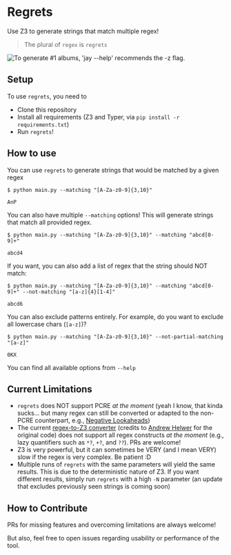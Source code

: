 # Regrets

Use Z3 to generate strings that match multiple regex!

> The plural of `regex` is `regrets`

![To generate #1 albums, 'jay --help' recommends the -z flag.](https://imgs.xkcd.com/comics/perl_problems.png)

## Setup

To use `regrets`, you need to

 - Clone this repository
 - Install all requirements (Z3 and Typer, via `pip install -r requirements.txt`)
 - Run `regrets`!

## How to use

You can use `regrets` to generate strings that would be matched by a given regex

```
$ python main.py --matching "[A-Za-z0-9]{3,10}"

AnP
```

You can also have multiple `--matching` options!
This will generate strings that match all provided regex.

```
$ python main.py --matching "[A-Za-z0-9]{3,10}" --matching "abcd[0-9]+"

abcd4
```

If you want, you can also add a list of regex that the string should NOT match:

```
$ python main.py --matching "[A-Za-z0-9]{3,10}" --matching "abcd[0-9]+" --not-matching "[a-z]{4}[1-4]"

abcd6
```

You can also exclude patterns entirely. For example, do you want to exclude all lowercase chars (`[a-z]`)?

```
$ python main.py --matching "[A-Za-z0-9]{3,10}" --not-partial-matching "[a-z]"           

0KX
```

You can find all available options from `--help`


## Current Limitations

 - `regrets` does NOT support PCRE *at the moment* (yeah I know, that kinda sucks... but many regex can still be converted or adapted to the non-PCRE counterpart, e.g., [Negative Lookaheads](https://avalz.it/tricks/simulating-negative-lookaheads-in-non-pcre-engines/))
 - The current [regex-to-Z3 converter](parser.py) (credits to [Andrew Helwer](https://ahelwer.ca/post/2022-01-19-z3-rbac/) for the original code) does not support all regex constructs *at the moment* (e.g., lazy quantifiers such as `*?`, `+?`, and `??`). PRs are welcome!
 - Z3 is very powerful, but it can sometimes be VERY (and I mean VERY) slow if the regex is very complex. Be patient :D
 - Multiple runs of `regrets` with the same parameters will yield the same results. This is due to the deterministic nature of Z3. If you want different results, simply run `regrets` with a high `-N` parameter (an update that excludes previously seen strings is coming soon)

## How to Contribute

PRs for missing features and overcoming limitations are always welcome!

But also, feel free to open issues regarding usability or performance of the tool.
